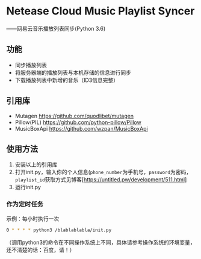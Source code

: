 # Netease Cloud Music Playlist Syncer

——网易云音乐播放列表同步(Python 3.6)



## 功能

- 同步播放列表
- 将服务器端的播放列表与本机存储的信息进行同步
- 下载播放列表中新增的音乐（ID3信息完整）



## 引用库

- Mutagen https://github.com/quodlibet/mutagen
- Pillow(PIL) https://github.com/python-pillow/Pillow
- MusicBoxApi https://github.com/wzpan/MusicBoxApi

## 使用方法

1. 安装以上的引用库
2. 打开init.py，输入你的个人信息(`phone_number`为手机号，`password`为密码，`playlist_id`获取方式见博客[https://untitled.pw/development/511.html]
3. 运行init.py



### 作为定时任务

示例：每小时执行一次

```bash
0 * * * * python3 /blablablabla/init.py
```

（调用python3的命令在不同操作系统上不同，具体请参考操作系统的环境变量，还不清楚的话：百度，请！）

